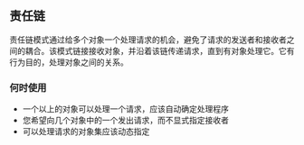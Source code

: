 ## 责任链

责任链模式通过给多个对象一个处理请求的机会，避免了请求的发送者和接收者之间的耦合。该模式链接接收对象，并沿着该链传递请求，直到有对象处理它。它有行为目的，处理对象之间的关系。

### 何时使用

* 一个以上的对象可以处理一个请求，应该自动确定处理程序
* 您希望向几个对象中的一个发出请求，而不显式指定接收者
* 可以处理请求的对象集应该动态指定